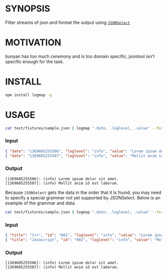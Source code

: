 # SYNOPSIS
Filter streams of json and format the output using [`JSONSelect`][0]

# MOTIVATION
bunyan has too much ceremony and is too domain specific, jsontool isn't specific
enough for the task.

# INSTALL
```bash
npm install logmap -g
```

# USAGE
```bash
cat test/fixtures/sample.json | logmap ".date, .loglevel, .value" --format "[%d]: (%s) %s"
```

### Input
```json
{ "date": "1369605255506", "loglevel": "info", "value": "Lorem ipsum dolor sit amet.", "title": "C++", "id": "001" }
{ "date": "1369605255507", "loglevel": "info", "value": "Mollit anim id est laborum.", "title": "Javascript", "id": "002" }
```

### Output
```
[1369605255506]: (info) Lorem ipsum dolor sit amet.
[1369605255507]: (info) Mollit anim id est laborum.
```

Because `JSONSelect` gets the data in the order that it is found, you may need 
to specify a special grammar not yet supported by JSONSelect. Below is an 
example of the grammar and data.
```bash
cat test/fixtures/sample.json | logmap ".date; .loglevel; .value" --format "[%d]: (%s) %s"
```

### Input
```json
{ "title": "C++", "id": "001", "loglevel": "info", "value": "Lorem ipsum dolor sit amet.", "date": "1369605255506" }
{ "title": "Javascript", "id": "002", "loglevel": "info", "value": "Mollit anim id est laborum.", "date": "1369605255507" }
```

### Output
```
[1369605255506]: (info) Lorem ipsum dolor sit amet.
[1369605255507]: (info) Mollit anim id est laborum.
```

[0]:http://jsonselect.org/#tryit
